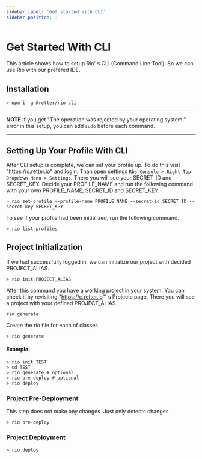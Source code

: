 ```yaml
---
sidebar_label: 'Get started with CLI'
sidebar_position: 3
---
```


# Get Started With CLI
This article shows how to setup Rio' s CLI (Command Line Tool). So we can use Rio with our prefered IDE.

## Installation

```shell
> npm i -g @retter/rio-cli
```

---
**NOTE**
If you get "The operation was rejected by your operating system." error in this setup, you can add `sudo` before each command.

---

## Setting Up Your Profile With CLI
After CLI setup is complete, we can set your profile up. To do this visit "https://c.retter.io" and login. Than open settings ``Rbs Console > Right Top Dropdown Menu > Settings``. There you will see your SECRET_ID and SECRET_KEY. 
Decide your PROFILE_NAME and run the following command with your own PROFILE_NAME, SECRET_ID and SECRET_KEY.

```shell
> rio set-profile --profile-name PROFILE_NAME --secret-id SECRET_ID --secret-key SECRET_KEY
```

To see if your profile had been initialized, run the following command.

```shell
> rio list-profiles
```

## Project Initialization
If we had successfully logged in, we can initialize our project with decided PROJECT_ALIAS. 

```shell
> rio init PROJECT_ALIAS
```

After this command you have a working project in your system. You can check it by revisiting "https://c.retter.io"' s Projects page. There you will see a project with your defined PROJECT_ALIAS.

``rio generate``

Create the rio file for each of classes

```shell
> rio generate
```

#### Example:

```shell
> rio init TEST
> cd TEST
> rio generate # optional
> rio pre-deploy # optional
> rio deploy
```

### Project Pre-Deployment

This step does not make any changes. Just only detects changes

```shell
> rio pre-deploy
```

### Project Deployment

```shell
> rio deploy
```



